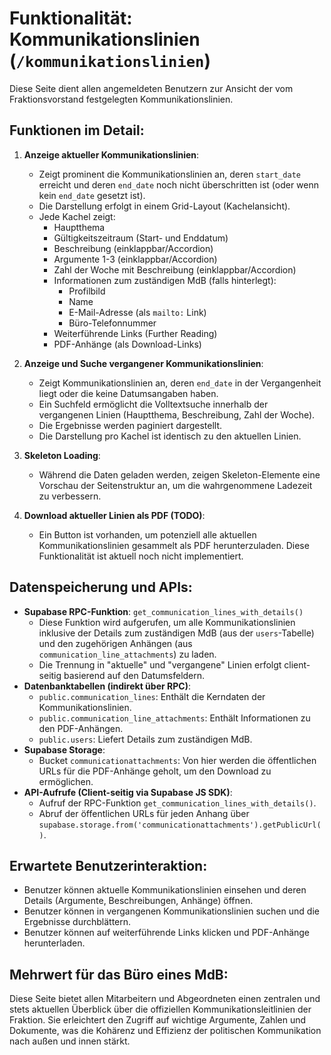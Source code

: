 # Funktionalität: Kommunikationslinien (`/kommunikationslinien`)

Diese Seite dient allen angemeldeten Benutzern zur Ansicht der vom Fraktionsvorstand festgelegten Kommunikationslinien.

## Funktionen im Detail:

1.  **Anzeige aktueller Kommunikationslinien**:
    *   Zeigt prominent die Kommunikationslinien an, deren `start_date` erreicht und deren `end_date` noch nicht überschritten ist (oder wenn kein `end_date` gesetzt ist).
    *   Die Darstellung erfolgt in einem Grid-Layout (Kachelansicht).
    *   Jede Kachel zeigt:
        *   Hauptthema
        *   Gültigkeitszeitraum (Start- und Enddatum)
        *   Beschreibung (einklappbar/Accordion)
        *   Argumente 1-3 (einklappbar/Accordion)
        *   Zahl der Woche mit Beschreibung (einklappbar/Accordion)
        *   Informationen zum zuständigen MdB (falls hinterlegt):
            *   Profilbild
            *   Name
            *   E-Mail-Adresse (als `mailto:` Link)
            *   Büro-Telefonnummer
        *   Weiterführende Links (Further Reading)
        *   PDF-Anhänge (als Download-Links)

2.  **Anzeige und Suche vergangener Kommunikationslinien**:
    *   Zeigt Kommunikationslinien an, deren `end_date` in der Vergangenheit liegt oder die keine Datumsangaben haben.
    *   Ein Suchfeld ermöglicht die Volltextsuche innerhalb der vergangenen Linien (Hauptthema, Beschreibung, Zahl der Woche).
    *   Die Ergebnisse werden paginiert dargestellt.
    *   Die Darstellung pro Kachel ist identisch zu den aktuellen Linien.

3.  **Skeleton Loading**:
    *   Während die Daten geladen werden, zeigen Skeleton-Elemente eine Vorschau der Seitenstruktur an, um die wahrgenommene Ladezeit zu verbessern.

4.  **Download aktueller Linien als PDF (TODO)**:
    *   Ein Button ist vorhanden, um potenziell alle aktuellen Kommunikationslinien gesammelt als PDF herunterzuladen. Diese Funktionalität ist aktuell noch nicht implementiert.

## Datenspeicherung und APIs:

*   **Supabase RPC-Funktion**: `get_communication_lines_with_details()`
    *   Diese Funktion wird aufgerufen, um alle Kommunikationslinien inklusive der Details zum zuständigen MdB (aus der `users`-Tabelle) und den zugehörigen Anhängen (aus `communication_line_attachments`) zu laden.
    *   Die Trennung in "aktuelle" und "vergangene" Linien erfolgt client-seitig basierend auf den Datumsfeldern.
*   **Datenbanktabellen (indirekt über RPC)**:
    *   `public.communication_lines`: Enthält die Kerndaten der Kommunikationslinien.
    *   `public.communication_line_attachments`: Enthält Informationen zu den PDF-Anhängen.
    *   `public.users`: Liefert Details zum zuständigen MdB.
*   **Supabase Storage**:
    *   Bucket `communicationattachments`: Von hier werden die öffentlichen URLs für die PDF-Anhänge geholt, um den Download zu ermöglichen.
*   **API-Aufrufe (Client-seitig via Supabase JS SDK)**:
    *   Aufruf der RPC-Funktion `get_communication_lines_with_details()`.
    *   Abruf der öffentlichen URLs für jeden Anhang über `supabase.storage.from('communicationattachments').getPublicUrl()`.

## Erwartete Benutzerinteraktion:

*   Benutzer können aktuelle Kommunikationslinien einsehen und deren Details (Argumente, Beschreibungen, Anhänge) öffnen.
*   Benutzer können in vergangenen Kommunikationslinien suchen und die Ergebnisse durchblättern.
*   Benutzer können auf weiterführende Links klicken und PDF-Anhänge herunterladen.

## Mehrwert für das Büro eines MdB:

Diese Seite bietet allen Mitarbeitern und Abgeordneten einen zentralen und stets aktuellen Überblick über die offiziellen Kommunikationsleitlinien der Fraktion. Sie erleichtert den Zugriff auf wichtige Argumente, Zahlen und Dokumente, was die Kohärenz und Effizienz der politischen Kommunikation nach außen und innen stärkt. 